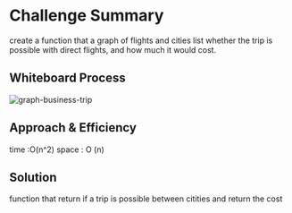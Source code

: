 # Challenge Summary
create a function that a graph of flights  and cities list whether the trip is possible with direct flights, and how much it would cost.

## Whiteboard Process

![graph-business-trip](./assets/challenge-37-graph-trip.png)

## Approach & Efficiency
time :O(n^2)
space : O (n)

## Solution
function that return if a trip is possible between citities and return the cost